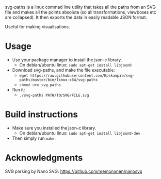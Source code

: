 svg-paths is a linux commad line utility that takes all the paths from an SVG file and makes all the points absolute (so all transformations, viewboxes etc are collapsed). It then exports the data in easily readable JSON format.

Useful for making visualisations.

Usage
=====

* Use your package manager to install the json-c library.
    * On debian/ubuntu linux: `sudo apt-get install libjson0`
* Download svg-paths, and make the file executable:
    * `wget https://raw.githubusercontent.com/Epskampie/svg-paths/master/bin/linux-x64/svg-paths`
    * `chmod u+x svg-paths`
* Run it:
    * `./svg-paths PATH/TO/SVG/FILE.svg`

Build instructions
==================

* Make sure you installed the json-c library.
    * On debian/ubuntu linux: `sudo apt-get install libjson0-dev`
* Then simply run `make`.
    
Acknowledgments
===============

SVG parsing by Nano SVG: https://github.com/memononen/nanosvg

